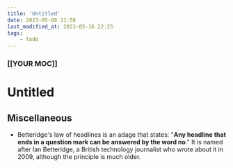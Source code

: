 ```yaml
---
title: 'Untitled'
date: 2023-05-08 21:58
last_modified_at: 2023-05-16 22:25
tags:
    - todo
---
```


### [[YOUR MOC]]

# Untitled

## Miscellaneous

-   Betteridge's law of headlines is an adage that states: "**Any headline that ends in a question mark can be answered by the word no**." It is named after Ian Betteridge, a British technology journalist who wrote about it in 2009, although the principle is much older.

